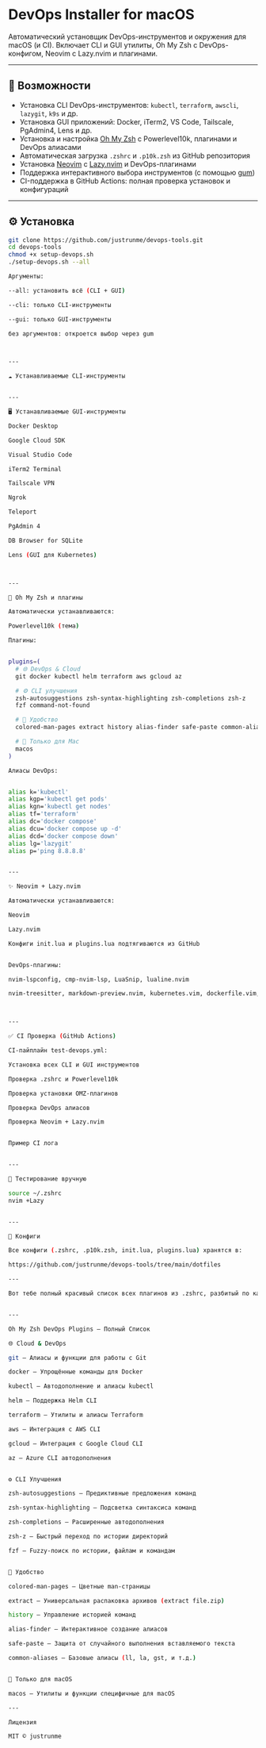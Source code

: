 # DevOps Installer for macOS

Автоматический установщик DevOps-инструментов и окружения для macOS (и CI). Включает CLI и GUI утилиты, Oh My Zsh с DevOps-конфигом, Neovim с Lazy.nvim и плагинами.

---

## 🚀 Возможности

- Установка CLI DevOps-инструментов: `kubectl`, `terraform`, `awscli`, `lazygit`, `k9s` и др.
- Установка GUI приложений: Docker, iTerm2, VS Code, Tailscale, PgAdmin4, Lens и др.
- Установка и настройка [Oh My Zsh](https://ohmyz.sh/) с Powerlevel10k, плагинами и DevOps алиасами
- Автоматическая загрузка `.zshrc` и `.p10k.zsh` из GitHub репозитория
- Установка [Neovim](https://neovim.io/) с [Lazy.nvim](https://github.com/folke/lazy.nvim) и DevOps-плагинами
- Поддержка интерактивного выбора инструментов (с помощью [gum](https://github.com/charmbracelet/gum))
- CI-поддержка в GitHub Actions: полная проверка установок и конфигураций

---

## ⚙️ Установка

```bash
git clone https://github.com/justrunme/devops-tools.git
cd devops-tools
chmod +x setup-devops.sh
./setup-devops.sh --all

Аргументы:

--all: установить всё (CLI + GUI)

--cli: только CLI-инструменты

--gui: только GUI-инструменты

без аргументов: откроется выбор через gum



---

☁️ Устанавливаемые CLI-инструменты


---

🖥️ Устанавливаемые GUI-инструменты

Docker Desktop

Google Cloud SDK

Visual Studio Code

iTerm2 Terminal

Tailscale VPN

Ngrok

Teleport

PgAdmin 4

DB Browser for SQLite

Lens (GUI для Kubernetes)



---

🧠 Oh My Zsh и плагины

Автоматически устанавливаются:

Powerlevel10k (тема)

Плагины:


plugins=(
  # 🌐 DevOps & Cloud
  git docker kubectl helm terraform aws gcloud az

  # ⚙️ CLI улучшения
  zsh-autosuggestions zsh-syntax-highlighting zsh-completions zsh-z
  fzf command-not-found

  # 🧠 Удобство
  colored-man-pages extract history alias-finder safe-paste common-aliases

  # 🍎 Только для Mac
  macos
)

Алиасы DevOps:


alias k='kubectl'
alias kgp='kubectl get pods'
alias kgn='kubectl get nodes'
alias tf='terraform'
alias dc='docker compose'
alias dcu='docker compose up -d'
alias dcd='docker compose down'
alias lg='lazygit'
alias p='ping 8.8.8.8'


---

✨ Neovim + Lazy.nvim

Автоматически устанавливаются:

Neovim

Lazy.nvim

Конфиги init.lua и plugins.lua подтягиваются из GitHub


DevOps-плагины:

nvim-lspconfig, cmp-nvim-lsp, LuaSnip, lualine.nvim

nvim-treesitter, markdown-preview.nvim, kubernetes.vim, dockerfile.vim, ansible-vim и др.



---

✅ CI Проверка (GitHub Actions)

CI-пайплайн test-devops.yml:

Установка всех CLI и GUI инструментов

Проверка .zshrc и Powerlevel10k

Проверка установки OMZ-плагинов

Проверка DevOps алиасов

Проверка Neovim + Lazy.nvim


Пример CI лога


---

🧪 Тестирование вручную

source ~/.zshrc
nvim +Lazy


---

📂 Конфиги

Все конфиги (.zshrc, .p10k.zsh, init.lua, plugins.lua) хранятся в:

https://github.com/justrunme/devops-tools/tree/main/dotfiles

---

Вот тебе полный красивый список всех плагинов из .zshrc, разбитый по категориям — можно вставлять прямо в README.md или использовать где угодно:


---

Oh My Zsh DevOps Plugins — Полный Список

🌐 Cloud & DevOps

git – Алиасы и функции для работы с Git

docker – Упрощённые команды для Docker

kubectl – Автодополнение и алиасы kubectl

helm – Поддержка Helm CLI

terraform – Утилиты и алиасы Terraform

aws – Интеграция с AWS CLI

gcloud – Интеграция с Google Cloud CLI

az – Azure CLI автодополнения


⚙️ CLI Улучшения

zsh-autosuggestions – Предиктивные предложения команд

zsh-syntax-highlighting – Подсветка синтаксиса команд

zsh-completions – Расширенные автодополнения

zsh-z – Быстрый переход по истории директорий

fzf – Fuzzy-поиск по истории, файлам и командам


🧠 Удобство

colored-man-pages – Цветные man-страницы

extract – Универсальная распаковка архивов (extract file.zip)

history – Управление историей команд

alias-finder – Интерактивное создание алиасов

safe-paste – Защита от случайного выполнения вставляемого текста

common-aliases – Базовые алиасы (ll, la, gst, и т.д.)


🍎 Только для macOS

macos – Утилиты и функции специфичные для macOS

---

Лицензия

MIT © justrunme
